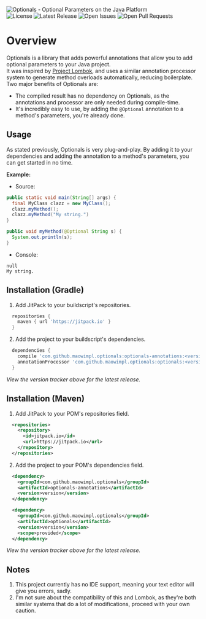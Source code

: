 ![Optionals - Optional Parameters on the Java Platform](https://i.imgur.com/fz8ZopG.png)
<br>
![License](https://img.shields.io/github/license/maowimpl/optionals?style=flat-square)
![Latest Release](https://img.shields.io/github/v/release/maowimpl/optionals?style=flat-square)
![Open Issues](https://img.shields.io/github/issues/maowimpl/optionals?style=flat-square)
![Open Pull Requests](https://img.shields.io/github/issues-pr/maowimpl/optionals?style=flat-square)

# Overview

Optionals is a library that adds powerful annotations that allow you to add optional parameters to your Java project.<br>
It was inspired by [Project Lombok](https://projectlombok.org/), and uses a similar annotation processor system to generate method overloads automatically, reducing boilerplate.<br>
Two major benefits of Optionals are:
* The compiled result has no dependency on Optionals, as the annotations and processor are only needed during compile-time.
* It's incredibly easy to use, by adding the `@Optional` annotation to a method's parameters, you're already done.

## Usage

As stated previously, Optionals is very plug-and-play. By adding it to your dependencies and adding the annotation to a method's parameters, you can get started in no time.<br>

**Example:**
* Source:
```java
public static void main(String[] args) {
  final MyClass clazz = new MyClass();
  clazz.myMethod();
  clazz.myMethod("My string.")
}

public void myMethod(@Optional String s) {
  System.out.println(s);
}
```
* Console:
```
null
My string.
```

## Installation (Gradle)

1. Add JitPack to your buildscript's repositories.
```groovy
  repositories {
    maven { url 'https://jitpack.io' }
  }
```
2. Add the project to your buildscript's dependencies.
```groovy
  dependencies {
    compile 'com.github.maowimpl.optionals:optionals-annotations:<version>'
    annotationProcessor 'com.github.maowimpl.optionals:optionals:<version>'
  }
```
*View the version tracker above for the latest release.*

## Installation (Maven)
1. Add JitPack to your POM's repositories field.
```xml
  <repositories>
    <repository>
      <id>jitpack.io</id>
      <url>https://jitpack.io</url>
    </repository>
  </repositories>
```
2. Add the project to your POM's dependencies field.
```xml
  <dependency>
    <groupId>com.github.maowimpl.optionals</groupId>
    <artifactId>optionals-annotations</artifactId>
    <version>version</version>
  </dependency>

  <dependency>
    <groupId>com.github.maowimpl.optionals</groupId>
    <artifactId>optionals</artifactId>
    <version>version</version>
    <scope>provided</scope>
  </dependency>
```
*View the version tracker above for the latest release.*

## Notes

1. This project currently has no IDE support, meaning your text editor will give you errors, sadly.
2. I'm not sure about the compatibility of this and Lombok, as they're both similar systems that do a lot of modifications, proceed with your own caution.
